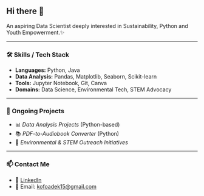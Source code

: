 ## Hi there 👋

An aspiring Data Scientist deeply interested in Sustainability, Python and Youth Empowerment.✨

---
### 🛠️ Skills / Tech Stack
- **Languages:** Python, Java
- **Data Analysis:** Pandas, Matplotlib, Seaborn, Scikit-learn
- **Tools:** Jupyter Notebook, Git, Canva
- **Domains:** Data Science, Environmental Tech, STEM Advocacy

---
### 📌 Ongoing Projects
- 📊 *Data Analysis Projects* (Python-based)
- 📚 *PDF-to-Audiobook Converter* (Python)
- 🧪 *Environmental & STEM Outreach Initiatives*

---
### 📫 Contact Me
- 💼 [LinkedIn](www.linkedin.com/in/kofoworola-adekunle-18b067334)
- 📧 Email: kofoadek15@gmail.com





